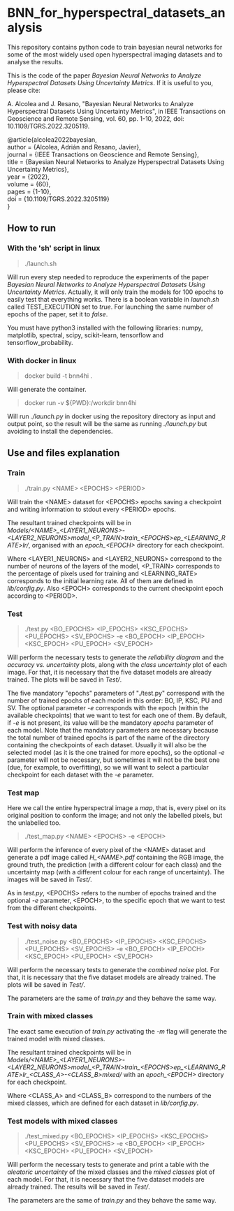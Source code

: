 # BNN\_for\_hyperspectral\_datasets\_analysis

This repository contains python code to train bayesian neural networks for some of the most widely used open hyperspectral imaging datasets and to analyse the results.

This is the code of the paper *Bayesian Neural Networks to Analyze Hyperspectral Datasets Using Uncertainty Metrics*. If it is useful to you, please cite:

A. Alcolea and J. Resano, "Bayesian Neural Networks to Analyze Hyperspectral Datasets Using Uncertainty Metrics", in IEEE Transactions on Geoscience and Remote Sensing, vol. 60, pp. 1-10, 2022, doi: 10.1109/TGRS.2022.3205119.

@article{alcolea2022bayesian,  
author = {Alcolea, Adrián and Resano, Javier},  
journal = {IEEE Transactions on Geoscience and Remote Sensing},  
title = {Bayesian Neural Networks to Analyze Hyperspectral Datasets Using Uncertainty Metrics},  
year = {2022},  
volume = {60},  
pages = {1-10},  
doi = {10.1109/TGRS.2022.3205119}  
}

## How to run

### With the 'sh' script in linux

> ./launch.sh

Will run every step needed to reproduce the experiments of the paper *Bayesian Neural Networks to Analyze Hyperspectral Datasets Using Uncertainty Metrics*. Actually, it will only train the models for 100 epochs to easily test that everything works. There is a boolean variable in *launch.sh* called TEST\_EXECUTION set to *true*. For launching the same number of epochs of the paper, set it to *false*.

You must have python3 installed with the following libraries: numpy, matplotlib, spectral, scipy, scikit-learn, tensorflow and tensorflow\_probability.

### With docker in linux

> docker build -t bnn4hi .

Will generate the container.

> docker run -v ${PWD}:/workdir bnn4hi

Will run *./launch.py* in docker using the repository directory as input and output point, so the result will be the same as running *./launch.py* but avoiding to install the dependencies.

## Use and files explanation

### Train

> ./train.py \<NAME\> \<EPOCHS\> \<PERIOD\>

Will train the \<NAME\> dataset for \<EPOCHS\> epochs saving a checkpoint and writing information to stdout every \<PERIOD\> epochs.

The resultant trained checkpoints will be in *Models/\<NAME\>\_\<LAYER1\_NEURONS\>-\<LAYER2\_NEURONS\>model\_\<P\_TRAIN\>train\_\<EPOCHS\>ep\_\<LEARNING\_RATE\>lr/*, organised with an *epoch\_\<EPOCH\>* directory for each checkpoint.

Where \<LAYER1\_NEURONS\> and \<LAYER2\_NEURONS\> correspond to the number of neurons of the layers of the model, \<P\_TRAIN\> corresponds to the percentage of pixels used for training and \<LEARNING\_RATE\> corresponds to the initial learning rate. All of them are defined in *lib/config.py*. Also \<EPOCH\> corresponds to the current checkpoint epoch according to \<PERIOD\>.

### Test

> ./test.py \<BO\_EPOCHS\> \<IP\_EPOCHS\> \<KSC\_EPOCHS\> \<PU\_EPOCHS\> \<SV\_EPOCHS\> -e \<BO\_EPOCH\> \<IP\_EPOCH\> \<KSC\_EPOCH\> \<PU\_EPOCH\> \<SV\_EPOCH\>

Will perform the necessary tests to generate the *reliability diagram* and the *accuracy vs. uncertainty* plots, along with the *class uncertainty* plot of each image. For that, it is necessary that the five dataset models are already trained. The plots will be saved in *Test/*.

The five mandatory "epochs" parameters of "./test.py" correspond with the number of trained epochs of each model in this order: BO, IP, KSC, PU and SV. The optional parameter *-e* corresponds with the epoch (within the available checkpoints) that we want to test for each one of them. By default, if *-e* is not present, its value will be the mandatory *epochs* parameter of each model. Note that the mandatory parameters are necessary because the total number of trained epochs is part of the name of the directory containing the checkpoints of each dataset. Usually it will also be the selected model (as it is the one trained for more epochs), so the optional *-e* parameter will not be necessary, but sometimes it will not be the best one (due, for example, to overfitting), so we will want to select a particular checkpoint for each dataset with the *-e* parameter.

### Test map

Here we call the entire hyperspectral image a *map*, that is, every pixel on its original position to conform the image; and not only the labelled pixels, but the unlabelled too.

> ./test\_map.py \<NAME\> \<EPOCHS\> -e \<EPOCH\>

Will perform the inference of every pixel of the \<NAME\> dataset and generate a pdf image called *H_\<NAME\>.pdf* containing the RGB image, the ground truth, the prediction (with a different colour for each class) and the uncertainty map (with a different colour for each range of uncertainty). The images will be saved in *Test/*.

As in *test.py*, \<EPOCHS\> refers to the number of epochs trained and the optional *-e* parameter, \<EPOCH\>, to the specific epoch that we want to test from the different checkpoints.

### Test with noisy data

> ./test\_noise.py \<BO\_EPOCHS\> \<IP\_EPOCHS\> \<KSC\_EPOCHS\> \<PU\_EPOCHS\> \<SV\_EPOCHS\> -e \<BO\_EPOCH\> \<IP\_EPOCH\> \<KSC\_EPOCH\> \<PU\_EPOCH\> \<SV\_EPOCH\>

Will perform the necessary tests to generate the *combined noise* plot. For that, it is necessary that the five dataset models are already trained. The plots will be saved in *Test/*.

The parameters are the same of *train.py* and they behave the same way.

### Train with mixed classes

The exact same execution of *train.py* activating the *-m* flag will generate the trained model with mixed classes.

The resultant trained checkpoints will be in *Models/\<NAME\>\_\<LAYER1\_NEURONS\>-\<LAYER2\_NEURONS\>model\_\<P\_TRAIN\>train\_\<EPOCHS\>ep\_\<LEARNING\_RATE\>lr\_\<CLASS\_A\>-\<CLASS\_B\>mixed/* with an *epoch\_\<EPOCH\>* directory for each checkpoint.

Where \<CLASS\_A\> and \<CLASS\_B\> correspond to the numbers of the mixed classes, which are defined for each dataset in *lib/config.py*.

### Test models with mixed classes

> ./test\_mixed.py \<BO\_EPOCHS\> \<IP\_EPOCHS\> \<KSC\_EPOCHS\> \<PU\_EPOCHS\> \<SV\_EPOCHS\> -e \<BO\_EPOCH\> \<IP\_EPOCH\> \<KSC\_EPOCH\> \<PU\_EPOCH\> \<SV\_EPOCH\>

Will perform the necessary tests to generate and print a table with the *aleatoric uncertainty* of the mixed classes and the *mixed classes* plot of each model. For that, it is necessary that the five dataset models are already trained. The results will be saved in *Test/*.

The parameters are the same of *train.py* and they behave the same way.

